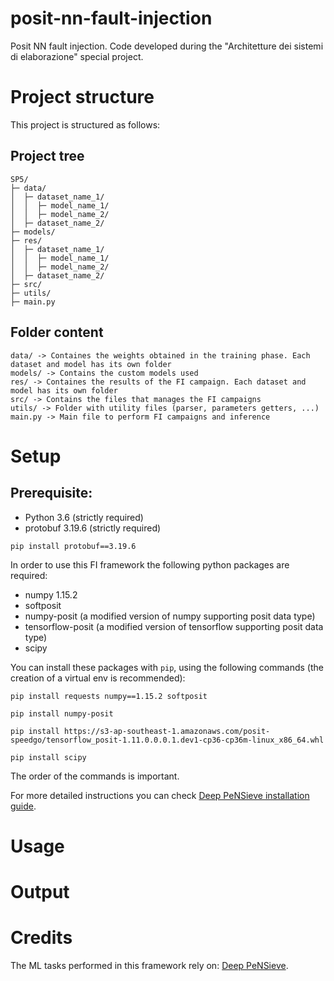 # posit-nn-fault-injection
Posit NN fault injection. Code developed during the "Architetture dei sistemi di elaborazione" special project.

# Project structure

This project is structured as follows:

## Project tree
```
SP5/
├─ data/
│  ├─ dataset_name_1/
│  │  ├─ model_name_1/
│  │  ├─ model_name_2/
│  ├─ dataset_name_2/
├─ models/
├─ res/
│  ├─ dataset_name_1/
│  │  ├─ model_name_1/
│  │  ├─ model_name_2/
│  ├─ dataset_name_2/
├─ src/
├─ utils/
├─ main.py
```

## Folder content
```
data/ -> Containes the weights obtained in the training phase. Each dataset and model has its own folder
models/ -> Contains the custom models used
res/ -> Containes the results of the FI campaign. Each dataset and model has its own folder
src/ -> Contains the files that manages the FI campaigns
utils/ -> Folder with utility files (parser, parameters getters, ...)
main.py -> Main file to perform FI campaigns and inference
```

# Setup
## Prerequisite:
- Python 3.6 (strictly required)
- protobuf 3.19.6 (strictly required)
```
pip install protobuf==3.19.6
```
In order to use this FI framework the following python packages are required:

- numpy 1.15.2
- softposit
- numpy-posit (a modified version of numpy supporting posit data type)
- tensorflow-posit (a modified version of tensorflow supporting posit data type)
- scipy

You can install these packages with `pip`, using the following commands (the creation of a virtual env is recommended):

```
pip install requests numpy==1.15.2 softposit

pip install numpy-posit

pip install https://s3-ap-southeast-1.amazonaws.com/posit-speedgo/tensorflow_posit-1.11.0.0.0.1.dev1-cp36-cp36m-linux_x86_64.whl

pip install scipy
```

The order of the commands is important.

For more detailed instructions you can check [Deep PeNSieve installation guide](https://github.com/RaulMurillo/deep-pensieve/blob/master/README.md#installation).

# Usage

# Output

# Credits
The ML tasks performed in this framework rely on: [Deep PeNSieve](https://github.com/RaulMurillo/deep-pensieve/).